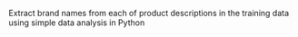 Extract brand names from each of product descriptions in the training data using simple data analysis in Python
